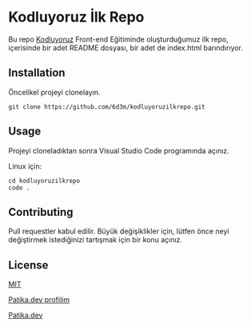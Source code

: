 # **Kodluyoruz İlk Repo**

Bu repo [Kodluyoruz](https://www.kodluyoruz.org/) Front-end Eğitiminde oluşturduğumuz ilk repo, içerisinde bir adet README dosyası, bir adet de index.html barındırıyor.

## **Installation**

Öncelikel projeyi clonelayın.

    git clone https://github.com/6d3m/kodluyoruzilkrepo.git

## **Usage**

Projeyi cloneladıktan sonra Visual Studio Code programında açınız.

Linux için:

    cd kodluyoruzilkrepo
    code .

## **Contributing**

Pull requestler kabul edilir. Büyük değişiklikler için, lütfen önce neyi değiştirmek istediğinizi tartışmak için bir konu açınız.

## **License**

[MIT](https://choosealicense.com/licenses/mit/)

[Patika.dev profilim](https://app.patika.dev/adamblue)

[Patika.dev](www.patika.dev)
